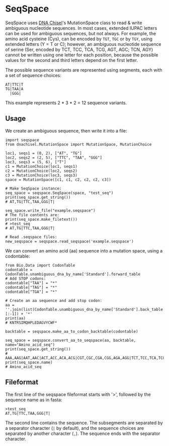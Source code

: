 # SeqSpace

SeqSpace uses [DNA Chisel](https://github.com/Edinburgh-Genome-Foundry/DnaChisel)'s MutationSpace class to read & write ambiguous nucleotide sequences. In most cases, extended IUPAC letters can be used for ambiguous sequences, but not always. For example, the amino acid cysteine (Cys), can be encoded by `TGT`, `TGC` or by `TGY`, using extended letters (Y = T or C); however, an ambiguous nucleotide sequence of serine (Ser, encoded by TCT, TCC, TCA, TCG, AGT, AGC; TCN, AGY) cannot be written using one letter for each position, because the possible values for the second and third letters depend on the first letter.

The possible sequence variants are represented using segments, each with a set of sequence choices:

    AT|TTC|T
    TG|TAA|A 
      |GGG| 

This example represents 2 * 3 * 2 = 12 sequence variants.


## Usage

We create an ambiguous sequence, then write it into a file:

    import seqspace
    from dnachisel.MutationSpace import MutationSpace, MutationChoice

    loc1, seqs1 = (0, 2), ["AT", "TG"]
    loc2, seqs2 = (2, 5), ["TTC", "TAA", "GGG"]
    loc3, seqs3 = (5, 6), ["T"]
    c1 = MutationChoice(loc1, seqs1)
    c2 = MutationChoice(loc2, seqs2)
    c3 = MutationChoice(loc3, seqs3)
    space = MutationSpace([c1, c1, c2, c2, c2, c3])

    # Make SeqSpace instance:
    seq_space = seqspace.SeqSpace(space, "test_seq")
    print(seq_space.get_string())
    # AT,TG|TTC,TAA,GGG|T|

    seq_space.write_file("example.seqspace")
    # The file contents are:
    print(seq_space.make_filetext())
    # >test_seq
    # AT,TG|TTC,TAA,GGG|T|

    # Read .seqspace files:
    new_seqspace = seqspace.read_seqspace('example.seqspace')


We can convert an amino acid (aa) sequence into a mutation space, using a codontable:

    from Bio.Data import CodonTable
    codontable = CodonTable.unambiguous_dna_by_name['Standard'].forward_table
    # Add STOP codons:
    codontable["TAA"] = "*"
    codontable["TAG"] = "*"
    codontable["TGA"] = "*"

    # Create an aa sequence and add stop codon:
    aa = ''.join(list(CodonTable.unambiguous_dna_by_name['Standard'].back_table.keys())[:-1]) + '*'
    print(aa)
    # KNTRSIMQHPLEDAGVYCWF*

    backtable = seqspace.make_aa_to_codon_backtable(codontable)

    seq_space = seqspace.convert_aa_to_seqspace(aa, backtable, name="Amino_acid_seq")
    print(seq_space.get_string())
    # AAA,AAG|AAT,AAC|ACT,ACC,ACA,ACG|CGT,CGC,CGA,CGG,AGA,AGG|TCT,TCC,TCA,TCG,AGT,AGC|ATT,ATC,ATA|ATG|CAA,CAG|CAT,CAC|CCT,CCC,CCA,CCG|TTA,TTG,CTT,CTC,CTA,CTG|GAA,GAG|GAT,GAC|GCT,GCC,GCA,GCG|GGT,GGC,GGA,GGG|GTT,GTC,GTA,GTG|TAT,TAC|TGT,TGC|TGG|TTT,TTC|TAA,TAG,TGA|
    print(seq_space.name)
    # Amino_acid_seq

## Fileformat

The first line of the seqspace fileformat starts with '>', followed by the sequence name as in fasta: 

    >test_seq
    AT,TG|TTC,TAA,GGG|T|

The second line contains the sequence. The subsegments are separated by a separator character (`|` by default), and the sequence choices are separated by another character (`,`). The sequence ends with the separator character.

